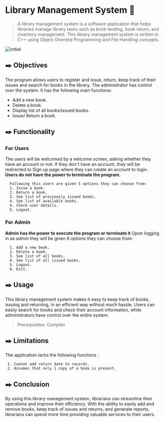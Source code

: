 # Library Management System :seedling:
> A library management system is a software application that helps libraries manage library tasks such as book lending, book return, and inventory management. This library management system is written in C++ using Object Oriented Programming and File Handling concepts.
<p align="center">

![initial](https://user-images.githubusercontent.com/116333715/226153154-adaf2577-8c70-476b-a5dc-ef3cce441645.PNG)
</p>

## :black_nib: Objectives
  The program allows users to register and issue, return, keep track of their issues and search for books in the library. The administrator has control over the system. It has the following main functions:

  * Add a new book.
  * Delete a book.
  * Display list of all books/issued books.
  * Issue/ Return a book.

## :black_nib: Functionality

  ### For Users
   The users will be welcomed by a welcome screen, asking whether they have 
   an account or not. If they don't have an account, they will be redirected to Sign up page where they can
   create an account to login.
   **Users do not have the power to terminate the program.**

      Following this users are given 5 options they can choose from-
      1. Issue a book.
      2. Return a book.
      3. See list of previously issued books.
      4. See list of available books.
      4. Check user details.
      5. Logout.
   
  ### For Admin
   **Admin has the power to execute the program or terminate it** 
   Upon logging in as *admin* they will be given 6 options they can choose from-
      
      1. Add a new book.
      2. Delete a book.
      3. See list of all books.
      4. See list of all issued books.
      5. Logout.
      6. Exit.
    
## :black_nib: Usage 
This library management system makes it easy to keep track of books, issuing and returning, in an efficient way without much hassle. Users can easily search for books  and check their account information, while administrators have control over the entire system.
 >Prerequisites: Compiler
 
## :black_nib: Limitations
The application lacks the following functions : 

     1. Cannot add return date to records.
     2. Assumes that only 1 copy of a book is present.
 
## :black_nib: Conclusion
By using this library management system, librarians can streamline their operations and improve their efficiency. With the ability to easily add and remove books, keep track of issues and returns, and generate reports, librarians can spend more time providing valuable services to their users.
